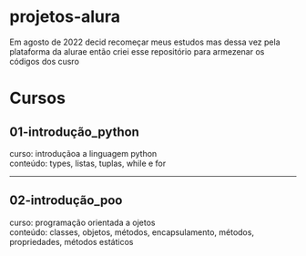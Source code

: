 # projetos-alura
Em agosto de 2022 decid recomeçar meus estudos mas dessa vez pela plataforma da alurae então criei esse repositório para armezenar os códigos dos cusro 

# Cursos

##  01-introdução_python
curso: introduçãoa a linguagem python<br>
conteúdo: types, listas, tuplas, while e for

***

##  02-introdução_poo
curso: programação orientada a ojetos<br>
conteúdo: classes, objetos, métodos, encapsulamento, métodos, propriedades, métodos estáticos
